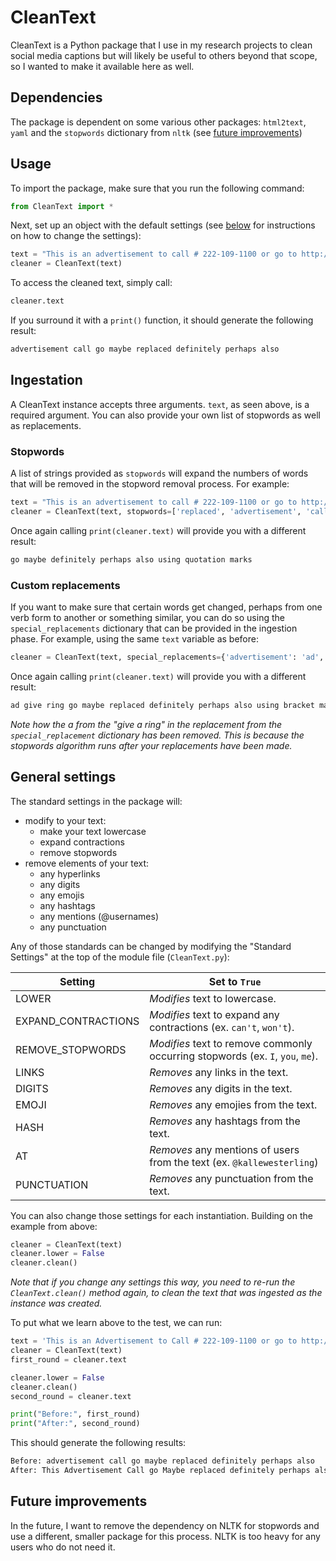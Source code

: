 # CleanText

CleanText is a Python package that I use in my research projects to clean social media captions but will likely be useful to others beyond that scope, so I wanted to make it available here as well.

## Dependencies

The package is dependent on some various other packages: `html2text`, `yaml`
and the `stopwords` dictionary from `nltk` (see [future improvements](#future-improvements))

## Usage

To import the package, make sure that you run the following command:

```python
from CleanText import *
```

Next, set up an object with the default settings (see [below](specific-settings) for instructions on how to change the settings):

```python
text = "This is an advertisement to call # 222-109-1100 or go to http://www.apple.com. Maybe this will be replaced with definitely and perhaps also. If you're using quotation marks, those will be replaced."
cleaner = CleanText(text)
```

To access the cleaned text, simply call:

```python
cleaner.text
```

If you surround it with a `print()` function, it should generate the following result:

```python
advertisement call go maybe replaced definitely perhaps also
```

## Ingestation

A CleanText instance accepts three arguments. `text`, as seen above, is a required argument. You can also provide your own list of stopwords as well as replacements.

### Stopwords

A list of strings provided as `stopwords` will expand the numbers of words that will be removed in the stopword removal process. For example:

```python
text = "This is an advertisement to call # 222-109-1100 or go to http://www.apple.com. Maybe this will be replaced with definitely and perhaps also. If you're using quotation marks, those will be replaced."
cleaner = CleanText(text, stopwords=['replaced', 'advertisement', 'call'])
```

Once again calling ```print(cleaner.text)``` will provide you with a different result:

```python
go maybe definitely perhaps also using quotation marks
```

### Custom replacements

If you want to make sure that certain words get changed, perhaps from one verb form to another or something similar, you can do so using the `special_replacements` dictionary that can be provided in the ingestion phase. For example, using the same `text` variable as before:

```python
cleaner = CleanText(text, special_replacements={'advertisement': 'ad', 'quotation': 'bracket', 'call': 'give a ring'})
```

Once again calling ```print(cleaner.text)``` will provide you with a different result:

```python
ad give ring go maybe replaced definitely perhaps also using bracket marks replaced
```

*Note how the a from the "give a ring" in the replacement from the `special_replacement` dictionary has been removed. This is because the stopwords algorithm runs after your replacements have been made.*

## General settings

The standard settings in the package will:

- modify to your text:
  - make your text lowercase
  - expand contractions
  - remove stopwords
- remove elements of your text:
  - any hyperlinks
  - any digits
  - any emojis
  - any hashtags
  - any mentions (@usernames)
  - any punctuation

Any of those standards can be changed by modifying the "Standard Settings" at the top of the module file (`CleanText.py`):

| Setting             | Set to `True`
| -----------------   | --------------
| LOWER               | *Modifies* text to lowercase.
| EXPAND_CONTRACTIONS | *Modifies* text to expand any contractions (ex. `can't`, `won't`).
| REMOVE_STOPWORDS    | *Modifies* text to remove commonly occurring stopwords (ex. `I`, `you`, `me`).
| LINKS               | *Removes* any links in the text.
| DIGITS              | *Removes* any digits in the text.
| EMOJI               | *Removes* any emojies from the text.
| HASH                | *Removes* any hashtags from the text.
| AT                  | *Removes* any mentions of users from the text (ex. `@kallewesterling`)
| PUNCTUATION         | *Removes* any punctuation from the text.

You can also change those settings for each instantiation. Building on the example from above:

```python
cleaner = CleanText(text)
cleaner.lower = False
cleaner.clean()
```

*Note that if you change any settings this way, you need to re-run the `CleanText.clean()` method again, to clean the text that was ingested as the instance was created.*

To put what we learn above to the test, we can run:

```python
text = 'This is an Advertisement to Call # 222-109-1100 or go to http://www.apple.com. Maybe this will be replaced with definitely and perhaps also.'
cleaner = CleanText(text)
first_round = cleaner.text

cleaner.lower = False
cleaner.clean()
second_round = cleaner.text

print("Before:", first_round)
print("After:", second_round)
```

This should generate the following results:

```python
Before: advertisement call go maybe replaced definitely perhaps also
After: This Advertisement Call go Maybe replaced definitely perhaps also
```

## Future improvements

In the future, I want to remove the dependency on NLTK for stopwords and use a different, smaller package for this process. NLTK is too heavy for any users who do not need it.